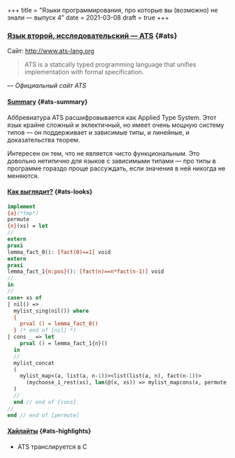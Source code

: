 +++
title = "Языки программирования, про которые вы (возможно) не знали — выпуск 4"
date = 2021-03-08
draft = true
+++

### [Язык второй, исследовательский — ATS](#ats) {#ats}

Сайт: <http://www.ats-lang.org>

> ATS is a statically typed programming language that unifies implementation with formal specification.
>
— *Официальный сайт ATS*

#### [Summary](#ats-summary) {#ats-summary}

Аббревиатура ATS расшифровывается как Applied Type System. Этот язык крайне сложный и эклектичный,
но имеет очень мощную систему типов — он поддерживает и зависимые типы, и линейные, и доказательства
теорем.

Интересен он тем, что не является чисто функциональным. Это довольно нетипично для языков с зависимыми
типами — про типы в программе гораздо проще рассуждать, если значения в ней никогда не меняются.

#### [Как выглядит?](#ats-looks) {#ats-looks}

```ats
implement
{a}(*tmp*)
permute
{n}(xs) = let
//
extern
praxi
lemma_fact_0(): [fact(0)==1] void
extern
praxi
lemma_fact_1{n:pos}(): [fact(n)==n*fact(n-1)] void
//
in
//
case+ xs of
| nil() =>
  mylist_sing(nil()) where
  {
    prval () = lemma_fact_0()
  } (* end of [nil] *)
| cons _ => let
    prval () = lemma_fact_1{n}()
  in
  //
  mylist_concat
  (
    mylist_map<(a, list(a, n-1))><list(list(a, n), fact(n-1))>
      (mychoose_1_rest(xs), lam(@(x, xs)) => mylist_mapcons(x, permute(xs)))
  )
  //
  end // end of [cons]
//
end // end of [permute]
```

#### [Хайлайты](#ats-highlights) {#ats-highlights}

* ATS транслируется в C
